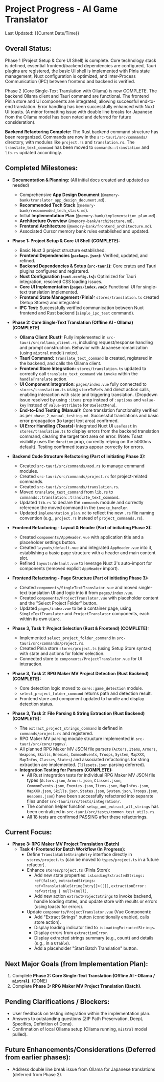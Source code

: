 # Project Progress - AI Game Translator

Last Updated: {{Current Date/Time}} <!-- Replace with actual date/time -->

## Overall Status:
Phase 1 (Project Setup & Core UI Shell) is complete. Core technology stack is defined, essential frontend/backend dependencies are configured, Tauri plugins are registered, the basic UI shell is implemented with Pinia state management, Nuxt configuration is optimized, and Inter-Process Communication (IPC) between frontend and backend is verified. 

Phase 2 (Core Single-Text Translation with Ollama) is now COMPLETE. The backend Ollama client and Tauri command are functional. The frontend Pinia store and UI components are integrated, allowing successful end-to-end translation. Error handling has been successfully enhanced with Nuxt UI toasts. (A minor formatting issue with double line breaks for Japanese from the Ollama model has been noted and deferred for future consideration).

**Backend Refactoring Complete:** The Rust backend command structure has been reorganized. Commands are now in the `src-tauri/src/commands/` directory, with modules like `project.rs` and `translation.rs`. The `translate_text_command` has been moved to `commands::translation` and `lib.rs` updated accordingly.

## Completed Milestones:

*   **Documentation & Planning:** (All initial docs created and updated as needed)
    *   Comprehensive **App Design Document** (`@memory-bank/translator_app_design_document.md`).
    *   **Recommended Tech Stack** (`@memory-bank/recommended_tech_stack.md`).
    *   Initial **Implementation Plan** (`@memory-bank/implementation_plan.md`).
    *   **Architecture Overview** (`@memory-bank/architecture.md`).
    *   **Frontend Architecture** (`@memory-bank/frontend_architecture.md`).
    *   Associated Cursor memory bank rules established and updated.

*   **Phase 1: Project Setup & Core UI Shell (COMPLETE):**
    *   Basic Nuxt 3 project structure established.
    *   **Frontend Dependencies (`package.json`):** Verified, updated, and refined.
    *   **Backend Dependencies & Setup (`src-tauri`):** Core crates and Tauri plugins configured and registered.
    *   **Nuxt Configuration (`nuxt.config.ts`):** Optimized for Tauri integration, resolved CSS loading issues.
    *   **Core UI Implementation (`pages/index.vue`):** Functional UI for single-text translation implemented.
    *   **Frontend State Management (Pinia):** `stores/translation.ts` created (Setup Stores) and integrated.
    *   **IPC Test:** Successfully verified communication between Nuxt frontend and Rust backend (`simple_ipc_test` command).

*   **Phase 2: Core Single-Text Translation (Offline AI - Ollama) (COMPLETE)**
    *   **Ollama Client (Rust):** Fully implemented in `src-tauri/src/ollama_client.rs`, including request/response handling and prompt construction. Behavior with Japanese romanization (using `mistral` model) noted.
    *   **Tauri Command:** `translate_text_command` is created, registered in the backend, and calls the Ollama client.
    *   **Frontend Store Integration:** `stores/translation.ts` updated to correctly call `translate_text_command` via `invoke` within the `handleTranslate` action.
    *   **UI Component Integration:** `pages/index.vue` fully connected to `stores/translation.ts` using `storeToRefs` and direct action calls, enabling interaction with state and triggering translation. (Dropdown issue resolved by using `:items` prop instead of `:options` and `value-key` instead of `value-attribute` for `USelectMenu`).
    *   **End-to-End Testing (Manual):** Core translation functionality verified as per `phase_2_manual_testing.md`. Successful translations and basic error propagation (to target text area) confirmed.
    *   **UI Error Handling (Toasts):** Integrated Nuxt UI `useToast` in `stores/translation.ts` to display errors from the backend translation command, clearing the target text area on error. (Note: Toast visibility uses the `duration` prop, currently relying on the 5000ms default). Testing confirmed toasts appear correctly for errors.

*   **Backend Code Structure Refactoring (Part of initiating Phase 3):**
    *   Created `src-tauri/src/commands/mod.rs` to manage command modules.
    *   Created `src-tauri/src/commands/project.rs` for project-related commands.
    *   Created `src-tauri/src/commands/translation.rs`.
    *   Moved `translate_text_command` from `lib.rs` to `commands::translation::translate_text_command`.
    *   Updated `lib.rs` to declare the `commands` module and correctly reference the moved command in the `invoke_handler`.
    *   Updated `implementation_plan.md` to reflect the new `.rs` file naming convention (e.g., `project.rs` instead of `project_commands.rs`).

*   **Frontend Refactoring - Layout & Header (Part of initiating Phase 3):**
    *   Created `components/AppHeader.vue` with application title and a placeholder settings button.
    *   Created `layouts/default.vue` and integrated `AppHeader.vue` into it, establishing a basic page structure with a header and main content slot.
    *   Refined `layouts/default.vue` to leverage Nuxt 3's auto-import for components (removed explicit `AppHeader` import).

*   **Frontend Refactoring - Page Structure (Part of initiating Phase 3):**
    *   Created `components/SingleTextTranslator.vue` and moved single-text translation UI and logic into it from `pages/index.vue`.
    *   Created `components/ProjectTranslator.vue` with placeholder content and the "Select Project Folder" button.
    *   Updated `pages/index.vue` to be a container page, using `SingleTextTranslator` and `ProjectTranslator` components, each within its own `UCard`.
*   **Phase 3, Task 1: Project Selection (Rust & Frontend) (COMPLETE):**
    *   Implemented `select_project_folder_command` in `src-tauri/src/commands/project.rs`.
    *   Created Pinia store `stores/project.ts` (using Setup Store syntax) with state and actions for folder selection.
    *   Connected store to `components/ProjectTranslator.vue` for UI interaction.
*   **Phase 3, Task 2: RPG Maker MV Project Detection (Rust Backend) (COMPLETE):**
    *   Core detection logic moved to `core::game_detection` module.
    *   `select_project_folder_command` returns path and detection result.
    *   Frontend store and component updated to handle and display detection status.
*   **Phase 3, Task 3: File Parsing & String Extraction (Rust Backend) (COMPLETE):**
    *   The `extract_project_strings_command` is defined in `commands/project.rs` and registered.
    *   RPG Maker MV parsing module structure implemented in `src-tauri/src/core/rpgmv/`.
    *   All planned RPG Maker MV JSON file parsers (`Actors`, `Items`, `Armors`, `Weapons`, `Skills`, `Enemies`, `CommonEvents`, `Troops`, `System`, `MapXXX`, `MapInfos`, `Classes`, `States`) and associated refactorings for string extraction are implemented. (`Tilesets.json` parsing deferred).
    *   **Integration Testing for Parsers (COMPLETE):**
        *   All Rust integration tests for individual RPG Maker MV JSON file types (`Actors.json`, `Armors.json`, `Classes.json`, `CommonEvents.json`, `Enemies.json`, `Items.json`, `MapInfos.json`, `MapXXX.json`, `Skills.json`, `States.json`, `System.json`, `Troops.json`, `Weapons.json`) have been successfully refactored into separate files under `src-tauri/src/tests/integration/`.
        *   The common helper function `setup_and_extract_all_strings` has been centralized in `src-tauri/src/tests/common_test_utils.rs`.
        *   All 18 tests are confirmed PASSING after these refactorings.

## Current Focus:

*   **Phase 3: RPG Maker MV Project Translation (Batch)**
    *   **Task 4: Frontend for Batch Workflow (In Progress):**
        *   Define `TranslatableStringEntry` interface directly in `stores/project.ts` (can be moved to `types/project.ts` in a future refactor).
        *   Enhance `stores/project.ts` (Pinia Store):
            *   Add new state properties: `isLoadingExtractedStrings: ref(false)`, `extractedStrings: ref<TranslatableStringEntry[]>([])`, `extractionError: ref<string | null>(null)`.
            *   Add new action `extractProjectStrings` to invoke backend, handle loading states, and update store with results or errors (using toasts for errors).
        *   Update `components/ProjectTranslator.vue` (Vue Component):
            *   Add "Extract Strings" button (conditionally enabled, calls store action).
            *   Display loading indicator tied to `isLoadingExtractedStrings`.
            *   Display errors from `extractionError`.
            *   Display extracted strings summary (e.g., count) and details (e.g., in a `UTable`).
            *   Add a placeholder "Start Batch Translation" button.

## Next Major Goals (from Implementation Plan):

1.  Complete **Phase 2: Core Single-Text Translation (Offline AI - Ollama / `mistral`)**. (DONE)
2.  Complete **Phase 3: RPG Maker MV Project Translation (Batch)**.

## Pending Clarifications / Blockers:
*   User feedback on testing integration within the implementation plan.
*   Answers to outstanding questions (ZIP Path Preservation, DeepL Specifics, Definition of Done).
*   Confirmation of local Ollama setup (Ollama running, `mistral` model pulled).

## Future Enhancements/Considerations (Deferred from earlier phases):
*   Address double line break issue from Ollama for Japanese translations (deferred from Phase 2).
